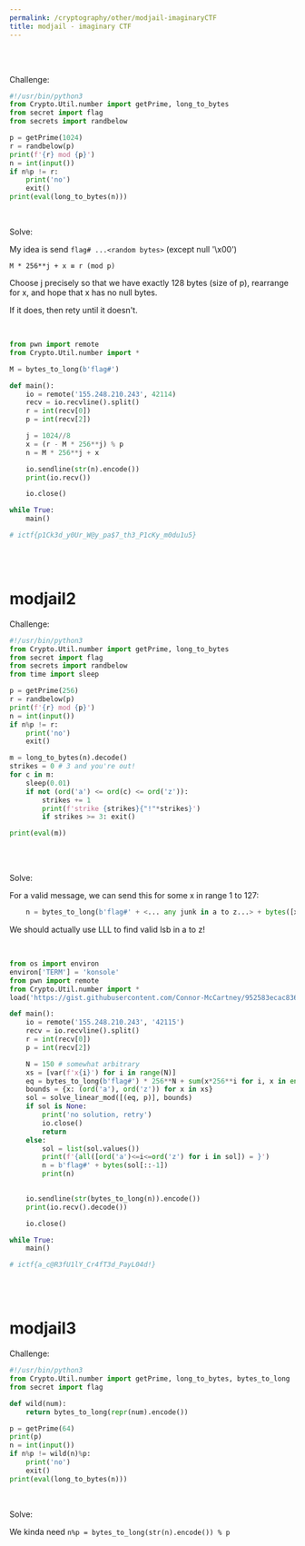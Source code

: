 ```yaml
---
permalink: /cryptography/other/modjail-imaginaryCTF
title: modjail - imaginary CTF
---
```


<br>
<br>


Challenge:

```python
#!/usr/bin/python3
from Crypto.Util.number import getPrime, long_to_bytes
from secret import flag
from secrets import randbelow

p = getPrime(1024)
r = randbelow(p)
print(f'{r} mod {p}')
n = int(input())
if n%p != r:
    print('no')
    exit()
print(eval(long_to_bytes(n)))
```

<br>

Solve:

My idea is send `flag# ...<random bytes>` (except null '\x00')

`M * 256**j + x ≡ r (mod p)`

Choose j precisely so that we have exactly 128 bytes (size of p), rearrange for x, and hope that x has no null bytes. 

If it does, then rety until it doesn't. 

<br>

```python
from pwn import remote
from Crypto.Util.number import *

M = bytes_to_long(b'flag#')

def main():
    io = remote('155.248.210.243', 42114)
    recv = io.recvline().split()
    r = int(recv[0])
    p = int(recv[2])

    j = 1024//8
    x = (r - M * 256**j) % p
    n = M * 256**j + x

    io.sendline(str(n).encode())
    print(io.recv())

    io.close()

while True:
    main()

# ictf{p1Ck3d_y0Ur_W@y_pa$7_th3_P1cKy_m0du1u5}
```

<br>

<br>

# modjail2 

Challenge:

```python
#!/usr/bin/python3
from Crypto.Util.number import getPrime, long_to_bytes
from secret import flag
from secrets import randbelow
from time import sleep

p = getPrime(256)
r = randbelow(p)
print(f'{r} mod {p}')
n = int(input())
if n%p != r:
    print('no')
    exit()

m = long_to_bytes(n).decode()
strikes = 0 # 3 and you're out!
for c in m:
    sleep(0.01)
    if not (ord('a') <= ord(c) <= ord('z')):
        strikes += 1
        print(f'strike {strikes}{"!"*strikes}')
        if strikes >= 3: exit()

print(eval(m))
```

<br>

<br>

Solve:

For a valid message, we can send this for some x in range 1 to 127:

```py
    n = bytes_to_long(b'flag#' + <... any junk in a to z...> + bytes([x]))
```

We should actually use LLL to find valid lsb in a to z!

<br>

```python
from os import environ
environ['TERM'] = 'konsole'
from pwn import remote
from Crypto.Util.number import *
load('https://gist.githubusercontent.com/Connor-McCartney/952583ecac836f843f50b785c7cb283d/raw/5718ebd8c9b4f9a549746094877a97e7796752eb/solvelinmod.py')

def main():
    io = remote('155.248.210.243', '42115')
    recv = io.recvline().split()
    r = int(recv[0])
    p = int(recv[2])

    N = 150 # somewhat arbitrary
    xs = [var(f'x{i}') for i in range(N)]
    eq = bytes_to_long(b'flag#') * 256**N + sum(x*256**i for i, x in enumerate(xs)) == r
    bounds = {x: (ord('a'), ord('z')) for x in xs}
    sol = solve_linear_mod([(eq, p)], bounds)
    if sol is None:
        print('no solution, retry')
        io.close()
        return
    else:
        sol = list(sol.values())
        print(f'{all([ord('a')<=i<=ord('z') for i in sol]) = }')
        n = b'flag#' + bytes(sol[::-1])
        print(n)
    

    io.sendline(str(bytes_to_long(n)).encode())
    print(io.recv().decode())

    io.close()

while True:
    main()

# ictf{a_c@R3fU1lY_Cr4fT3d_PayL04d!}
```


<br>

<br>

# modjail3

Challenge:

```python
#!/usr/bin/python3
from Crypto.Util.number import getPrime, long_to_bytes, bytes_to_long
from secret import flag

def wild(num):
    return bytes_to_long(repr(num).encode())

p = getPrime(64)
print(p)
n = int(input())
if n%p != wild(n)%p:
    print('no')
    exit()
print(eval(long_to_bytes(n)))
```


<br>

Solve:

We kinda need `n%p = bytes_to_long(str(n).encode()) % p`

<br>

